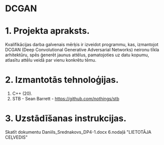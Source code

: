 # DCGAN
# 1. Projekta apraksts.
Kvalifikācijas darba galvenais mērķis ir izveidot programmu, kas, izmantojot DCGAN (Deep Convolutional Generative Adversarial Networks) neironu tīkla arhitektūru, spēs ģenerēt jaunus attēlus, pamatojoties uz datu kopumu, atlasītu attēlu veidā par vienu konkrētu tēmu.
# 2. Izmantotās tehnoloģijas.
1.	С++ (20).
2.	STB - Sean Barrett - https://github.com/nothings/stb
# 3. Uzstādīšanas instrukcijas.
Skatīt dokumentu Daniils_Srednakovs_DP4-1.docx 6.nodaļā "LIETOTĀJA CEĻVEDIS"
